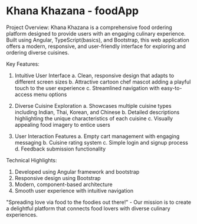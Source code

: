 # Khana Khazana - foodApp

Project Overview:
Khana Khazana is a comprehensive food ordering platform designed to provide users with an engaging culinary experience. Built using Angular, TypeScript(basics), and Bootstrap, this web application offers a modern, responsive, and user-friendly interface for exploring and ordering diverse cuisines.

Key Features:
1. Intuitive User Interface
  a. Clean, responsive design that adapts to different screen sizes
  b. Attractive cartoon chef mascot adding a playful touch to the user experience
  c. Streamlined navigation with easy-to-access menu options

2. Diverse Cuisine Exploration
  a. Showcases multiple cuisine types including Indian, Thai, Korean, and Chinese
  b. Detailed descriptions highlighting the unique characteristics of each cuisine
  c. Visually appealing food imagery to entice users

3. User Interaction Features
  a. Empty cart management with engaging messaging
  b. Cuisine rating system
  c. Simple login and signup process
  d. Feedback submission functionality

Technical Highlights:
1. Developed using Angular framework and bootstrap
2. Responsive design using Bootstrap
3. Modern, component-based architecture
4. Smooth user experience with intuitive navigation


"Spreading love via food to the foodies out there!" - Our mission is to create a delightful platform that connects food lovers with diverse culinary experiences.
